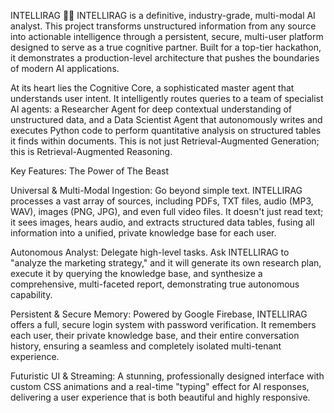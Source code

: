 INTELLIRAG 🧠✨
INTELLIRAG is a definitive, industry-grade, multi-modal AI analyst. This project transforms unstructured information from any source into actionable intelligence through a persistent, secure, multi-user platform designed to serve as a true cognitive partner. Built for a top-tier hackathon, it demonstrates a production-level architecture that pushes the boundaries of modern AI applications.

At its heart lies the Cognitive Core, a sophisticated master agent that understands user intent. It intelligently routes queries to a team of specialist AI agents: a Researcher Agent for deep contextual understanding of unstructured data, and a Data Scientist Agent that autonomously writes and executes Python code to perform quantitative analysis on structured tables it finds within documents. This is not just Retrieval-Augmented Generation; this is Retrieval-Augmented Reasoning.

Key Features: The Power of The Beast

Universal & Multi-Modal Ingestion: Go beyond simple text. INTELLIRAG processes a vast array of sources, including PDFs, TXT files, audio (MP3, WAV), images (PNG, JPG), and even full video files. It doesn't just read text; it sees images, hears audio, and extracts structured data tables, fusing all information into a unified, private knowledge base for each user.

Autonomous Analyst: Delegate high-level tasks. Ask INTELLIRAG to "analyze the marketing strategy," and it will generate its own research plan, execute it by querying the knowledge base, and synthesize a comprehensive, multi-faceted report, demonstrating true autonomous capability.

Persistent & Secure Memory: Powered by Google Firebase, INTELLIRAG offers a full, secure login system with password verification. It remembers each user, their private knowledge base, and their entire conversation history, ensuring a seamless and completely isolated multi-tenant experience.

Futuristic UI & Streaming: A stunning, professionally designed interface with custom CSS animations and a real-time "typing" effect for AI responses, delivering a user experience that is both beautiful and highly responsive.

